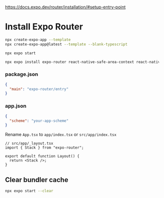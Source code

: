 https://docs.expo.dev/router/installation/#setup-entry-point

# Install Expo Router

```sh
npx create-expo-app --template
npx create-expo-app@latest --template --blank-typescript

npx expo start

npx expo install expo-router react-native-safe-area-context react-native-screens expo-linking expo-constants expo-status-bar
```

### package.json

```json
{
  "main": "expo-router/entry"
}
```

### app.json

```json
{
  "scheme": "your-app-scheme"
}
```

Rename `App.tsx` to `app/index.tsx` or `src/app/index.tsx`

```tsx
// src/app/_layout.tsx
import { Stack } from "expo-router";

export default function Layout() {
  return <Stack />;
}
```

## Clear bundler cache

```sh
npx expo start --clear
```
